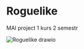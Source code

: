 # Roguelike
MAI project 1 kurs 2 semestr 

![Roguelike drawio](https://user-images.githubusercontent.com/92264452/233188701-f0047095-cec1-4d14-9d3c-7d8ab8fdf7e8.png)


